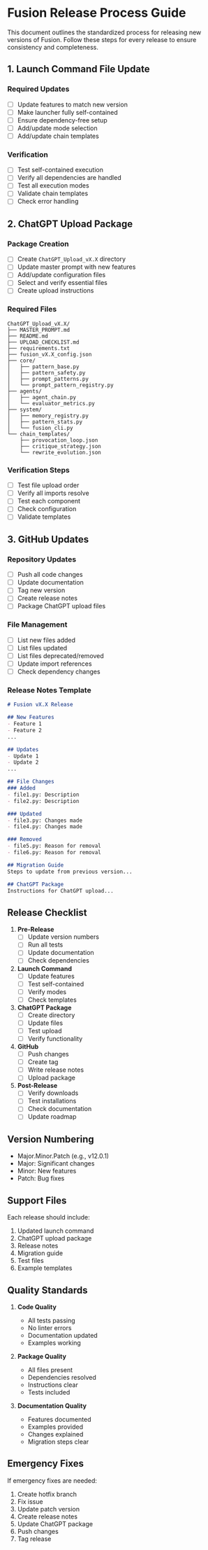 # Fusion Release Process Guide

This document outlines the standardized process for releasing new versions of Fusion. Follow these steps for every release to ensure consistency and completeness.

## 1. Launch Command File Update

### Required Updates
- [ ] Update features to match new version
- [ ] Make launcher fully self-contained
- [ ] Ensure dependency-free setup
- [ ] Add/update mode selection
- [ ] Add/update chain templates

### Verification
- [ ] Test self-contained execution
- [ ] Verify all dependencies are handled
- [ ] Test all execution modes
- [ ] Validate chain templates
- [ ] Check error handling

## 2. ChatGPT Upload Package

### Package Creation
- [ ] Create `ChatGPT_Upload_vX.X` directory
- [ ] Update master prompt with new features
- [ ] Add/update configuration files
- [ ] Select and verify essential files
- [ ] Create upload instructions

### Required Files
```
ChatGPT_Upload_vX.X/
├── MASTER_PROMPT.md
├── README.md
├── UPLOAD_CHECKLIST.md
├── requirements.txt
├── fusion_vX.X_config.json
├── core/
│   ├── pattern_base.py
│   ├── pattern_safety.py
│   ├── prompt_patterns.py
│   └── prompt_pattern_registry.py
├── agents/
│   ├── agent_chain.py
│   └── evaluator_metrics.py
├── system/
│   ├── memory_registry.py
│   ├── pattern_stats.py
│   └── fusion_cli.py
└── chain_templates/
    ├── provocation_loop.json
    ├── critique_strategy.json
    └── rewrite_evolution.json
```

### Verification Steps
- [ ] Test file upload order
- [ ] Verify all imports resolve
- [ ] Test each component
- [ ] Check configuration
- [ ] Validate templates

## 3. GitHub Updates

### Repository Updates
- [ ] Push all code changes
- [ ] Update documentation
- [ ] Tag new version
- [ ] Create release notes
- [ ] Package ChatGPT upload files

### File Management
- [ ] List new files added
- [ ] List files updated
- [ ] List files deprecated/removed
- [ ] Update import references
- [ ] Check dependency changes

### Release Notes Template
```markdown
# Fusion vX.X Release

## New Features
- Feature 1
- Feature 2
...

## Updates
- Update 1
- Update 2
...

## File Changes
### Added
- file1.py: Description
- file2.py: Description

### Updated
- file3.py: Changes made
- file4.py: Changes made

### Removed
- file5.py: Reason for removal
- file6.py: Reason for removal

## Migration Guide
Steps to update from previous version...

## ChatGPT Package
Instructions for ChatGPT upload...
```

## Release Checklist

1. **Pre-Release**
   - [ ] Update version numbers
   - [ ] Run all tests
   - [ ] Update documentation
   - [ ] Check dependencies

2. **Launch Command**
   - [ ] Update features
   - [ ] Test self-contained
   - [ ] Verify modes
   - [ ] Check templates

3. **ChatGPT Package**
   - [ ] Create directory
   - [ ] Update files
   - [ ] Test upload
   - [ ] Verify functionality

4. **GitHub**
   - [ ] Push changes
   - [ ] Create tag
   - [ ] Write release notes
   - [ ] Upload package

5. **Post-Release**
   - [ ] Verify downloads
   - [ ] Test installations
   - [ ] Check documentation
   - [ ] Update roadmap

## Version Numbering

- Major.Minor.Patch (e.g., v12.0.1)
- Major: Significant changes
- Minor: New features
- Patch: Bug fixes

## Support Files

Each release should include:
1. Updated launch command
2. ChatGPT upload package
3. Release notes
4. Migration guide
5. Test files
6. Example templates

## Quality Standards

1. **Code Quality**
   - All tests passing
   - No linter errors
   - Documentation updated
   - Examples working

2. **Package Quality**
   - All files present
   - Dependencies resolved
   - Instructions clear
   - Tests included

3. **Documentation Quality**
   - Features documented
   - Examples provided
   - Changes explained
   - Migration steps clear

## Emergency Fixes

If emergency fixes are needed:
1. Create hotfix branch
2. Fix issue
3. Update patch version
4. Create release notes
5. Update ChatGPT package
6. Push changes
7. Tag release 